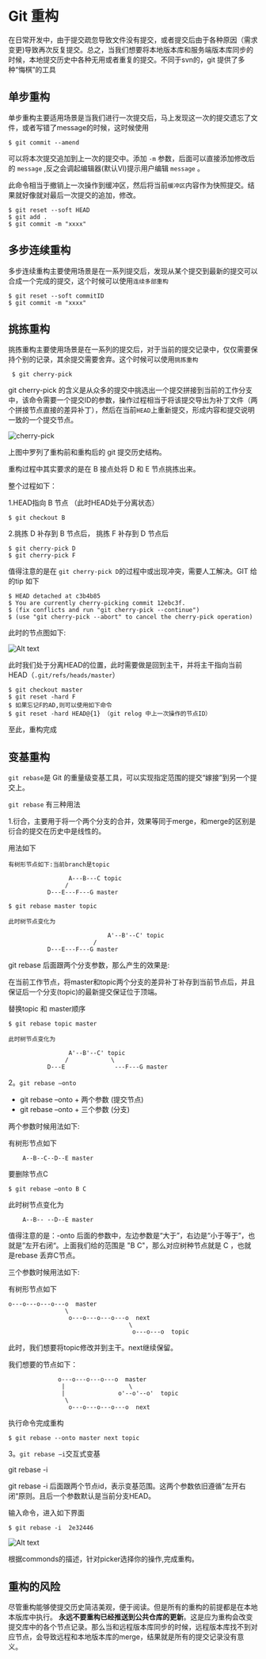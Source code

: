 # Git 重构
在日常开发中，由于提交疏忽导致文件没有提交，或者提交后由于各种原因（需求变更)导致再次反复提交。总之，当我们想要将本地版本库和服务端版本库同步的时候，本地提交历史中各种无用或者重复的提交。不同于svn的，git 提供了多种“悔棋”的工具

## 单步重构
单步重构主要适用场景是当我们进行一次提交后，马上发现这一次的提交遗忘了文件，或者写错了message的时候，这时候使用

	$ git commit --amend  

可以将本次提交追加到上一次的提交中。添加 `-m` 参数，后面可以直接添加修改后的 `message` ,反之会调起编辑器(默认VI)提示用户编辑 `message` 。

此命令相当于撤销上一次操作到缓冲区，然后将当前`缓冲区`内容作为快照提交。结果就好像就对最后一次提交的追加，修改。

	$ git reset --soft HEAD
	$ git add .
	$ git commit -m "xxxx"



## 多步连续重构
多步连续重构主要使用场景是在一系列提交后，发现从某个提交到最新的提交可以合成一个完成的提交，这个时候可以使用`连续多部重构`

	$ git reset --soft commitID 
	$ git commit -m "xxxx"
	

## 挑拣重构
挑拣重构主要使用场景是在一系列的提交后，对于当前的提交记录中，仅仅需要保持个别的记录，其余提交需要舍弃。这个时候可以使用`挑拣重构`

	 $ git cherry-pick 

git cherry-pick 的含义是从众多的提交中挑选出一个提交拼接到当前的工作分支中，该命令需要一个提交ID的参数，操作过程相当于将该提交导出为补丁文件（两个拼接节点直接的差异补丁），然后在当前`HEAD`上重新提交，形成内容和提交说明一致的一个提交节点。

![cherry-pick](https://github.com/Ambtion/ambtion.github.io/blob/master/imageSource/git/Git-CherryPiker.png?raw=ture)

上图中罗列了重构前和重构后的 git 提交历史结构。

重构过程中其实要求的是在 B 接点处将 D 和 E 节点挑拣出来。

整个过程如下：

1.HEAD指向 B 节点 （此时HEAD处于分离状态）
	
	$ git checkout B

2.挑拣 D 补存到 B 节点后， 挑拣 F 补存到 D 节点后
	
	$ git cherry-pick D
	$ git cherry-pick F


值得注意的是在  `git cherry-pick D`的过程中或出现冲突，需要人工解决。GIT 给的tip 如下
	
	$ HEAD detached at c3b4b85
	$ You are currently cherry-picking commit 12ebc3f.
	$ (fix conflicts and run "git cherry-pick --continue")
  	$ (use "git cherry-pick --abort" to cancel the cherry-pick operation)

此时的节点图如下:

![Alt text](https://github.com/Ambtion/ambtion.github.io/blob/master/imageSource/git/pick_head.png?raw=ture)

此时我们处于分离HEAD的位置，此时需要做是回到主干，并将主干指向当前HEAD（`.git/refs/heads/master`）

	$ git checkout master
	$ git reset -hard F 
	$ 如果忘记F的AD,则可以使用如下命令
	$ git reset -hard HEAD@{1} （git relog 中上一次操作的节点ID）
	
 至此，重构完成


## 变基重构
`git rebase`是 Git 的重量级变基工具，可以实现指定范围的提交“嫁接”到另一个提交上。
	
`git rebase` 有三种用法

1.衍合，主要用于将一个两个分支的合并，效果等同于merge，和merge的区别是衍合的提交在历史中是线性的。
	
用法如下

	有树形节点如下:当前branch是topic

                     A---B---C topic
                    /
               D---E---F---G master

	$ git rebase master topic

	此时树节点变化为
	
	                            A'--B'--C' topic
                            /
               D---E---F---G master

	
git rebase 后面跟两个分支参数，那么产生的效果是:	

在当前工作节点，将master和topic两个分支的差异补丁补存到当前节点后，并且保证后一个分支(topic)的最新提交保证位于顶端。

替换topic 和 master顺序

	$ git rebase topic master

	此时树节点变化为
	
	                 A'--B'--C' topic
                    /			 \
               D---E			  ---F---G master

2。`git rebase –onto`
	
* git rebase –onto + 两个参数 (提交节点)
* git rebase –onto + 三个参数	(分支)

两个参数时候用法如下:

有树形节点如下

		A--B--C--D--E master

要删除节点C

	$ git rebase –onto B C


此时树节点变化为
	
		A--B-- --D--E master
	

值得注意的是：-onto 后面的参数中，左边参数是“大于”，右边是“小于等于”，也就是”左开右闭“。上面我们给的范围是 "B C"，那么对应树种节点就是 C ，也就是rebase 丢弃C节点。


三个参数时候用法如下:

	
有树形节点如下

	o---o---o---o---o  master
                    \
                     o---o---o---o---o  next
                                      \
                                       o---o---o  topic



此时，我们想要将topic修改并到主干。next继续保留。

我们想要的节点如下：
	

	              o---o---o---o---o  master
                   |            	  \
                   |               o'--o'--o'  topic
                    \
                     o---o---o---o---o  next


执行命令完成重构
	
	$ git rebase --onto master next topic


3。`git rebase –i`交互式变基

git rebase -i <since> <end>

git rebase -i 后面跟两个节点id，表示变基范围。这两个参数依旧遵循”左开右闭“原则。且后一个参数默认是当前分支HEAD。


输入命令，进入如下界面

	$ git rebase -i  2e32446

![Alt text](https://github.com/Ambtion/ambtion.github.io/blob/master/imageSource/git/rebase-i.png?raw=ture)

根据commonds的描述，针对picker选择你的操作,完成重构。

## 重构的风险

尽管重构能够使提交历史简洁美观，便于阅读。但是所有的重构的前提都是在本地本版库中执行。
**永远不要重构已经推送到公共仓库的更新**。这是应为重构会改变提交库中的各个节点记录。那么当和远程版本库同步的时候，远程版本库找不到对应节点，会导致远程和本地版本库的merge，结果就是所有的提交记录没有意义。




